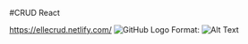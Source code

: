 #CRUD React


https://ellecrud.netlify.com/
![GitHub Logo](/images/logo.png)
Format: ![Alt Text](url)
